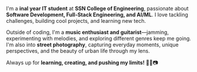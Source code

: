 I'm a **inal year IT student** at **SSN College of Engineering**, passionate about **Software Development, Full-Stack Engineering, and AI/ML**. I love tackling challenges, building cool projects, and learning new tech.  

Outside of coding, I'm a **music enthusiast and guitarist**—jamming, experimenting with melodies, and exploring different genres keep me going. I'm also into **street photography**, capturing everyday moments, unique perspectives, and the beauty of urban life through my lens.  

Always up for **learning, creating, and pushing my limits!** 🚀🎸📷  

